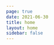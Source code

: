 ```yaml
---
page: true
date: 2021-06-30
title: home
layout: home
sidebar: false
---
```

<script setup>
import BlogsGrid from "./.vitepress/theme/components/BlogsGrid.vue";
import { useData } from "vitepress";
const { theme } = useData();
const posts = theme.value.posts
</script>
<div class="container blogs-container">
<BlogsGrid :posts="posts" />
</div>

<style>

</style>